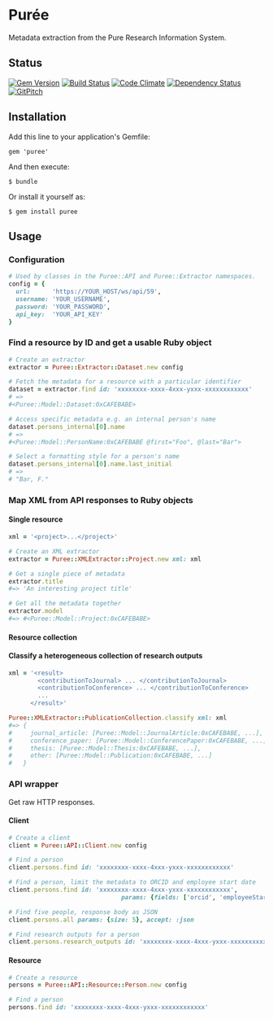 # Pur&#233;e

Metadata extraction from the Pure Research Information System.

## Status

[![Gem Version](https://badge.fury.io/rb/puree.svg)](https://badge.fury.io/rb/puree)
[![Build Status](https://semaphoreci.com/api/v1/aalbinclark/puree/branches/master/badge.svg)](https://semaphoreci.com/aalbinclark/puree)
[![Code Climate](https://codeclimate.com/github/lulibrary/puree/badges/gpa.svg)](https://codeclimate.com/github/lulibrary/puree)
[![Dependency Status](https://www.versioneye.com/user/projects/5899d253a86053003f389e1f/badge.svg?style=flat-square)](https://www.versioneye.com/user/projects/5899d253a86053003f389e1f)
[![GitPitch](https://gitpitch.com/assets/badge.svg)](https://gitpitch.com/lulibrary/puree)

## Installation

Add this line to your application's Gemfile:

    gem 'puree'

And then execute:

    $ bundle

Or install it yourself as:

    $ gem install puree


## Usage

### Configuration
```ruby
# Used by classes in the Puree::API and Puree::Extractor namespaces.
config = {
  url:      'https://YOUR_HOST/ws/api/59',
  username: 'YOUR_USERNAME',
  password: 'YOUR_PASSWORD',
  api_key:  'YOUR_API_KEY'
}
```

### Find a resource by ID and get a usable Ruby object

```ruby
# Create an extractor
extractor = Puree::Extractor::Dataset.new config
```

```ruby
# Fetch the metadata for a resource with a particular identifier
dataset = extractor.find id: 'xxxxxxxx-xxxx-4xxx-yxxx-xxxxxxxxxxxx'
# =>
#<Puree::Model::Dataset:0xCAFEBABE>
```

```ruby
# Access specific metadata e.g. an internal person's name
dataset.persons_internal[0].name
# =>
#<Puree::Model::PersonName:0xCAFEBABE @first="Foo", @last="Bar">
```

```ruby
# Select a formatting style for a person's name
dataset.persons_internal[0].name.last_initial
# =>
# "Bar, F."
```

### Map XML from API responses to Ruby objects

#### Single resource
```ruby
xml = '<project>...</project>'
```

```ruby
# Create an XML extractor
extractor = Puree::XMLExtractor::Project.new xml: xml
```

```ruby
# Get a single piece of metadata
extractor.title
#=> 'An interesting project title'
```

```ruby
# Get all the metadata together
extractor.model
#=> #<Puree::Model::Project:0xCAFEBABE>
```

#### Resource collection


#### Classify a heterogeneous collection of research outputs
```ruby
xml = '<result>
        <contributionToJournal> ... </contributionToJournal>
        <contributionToConference> ... </contributionToConference>
        ...
      </result>'
```

```ruby
Puree::XMLExtractor::PublicationCollection.classify xml: xml
#=> {
#     journal_article: [Puree::Model::JournalArticle:0xCAFEBABE, ...],
#     conference_paper: [Puree::Model::ConferencePaper:0xCAFEBABE, ...],
#     thesis: [Puree::Model::Thesis:0xCAFEBABE, ...],
#     other: [Puree::Model::Publication:0xCAFEBABE, ...]
#   }
```

### API wrapper

Get raw HTTP responses.

#### Client
```ruby
# Create a client
client = Puree::API::Client.new config
```

```ruby
# Find a person
client.persons.find id: 'xxxxxxxx-xxxx-4xxx-yxxx-xxxxxxxxxxxx'
```

```ruby
# Find a person, limit the metadata to ORCID and employee start date
client.persons.find id: 'xxxxxxxx-xxxx-4xxx-yxxx-xxxxxxxxxxxx',
                               params: {fields: ['orcid', 'employeeStartDate']}
```

```ruby
# Find five people, response body as JSON
client.persons.all params: {size: 5}, accept: :json
```

```ruby
# Find research outputs for a person
client.persons.research_outputs id: 'xxxxxxxx-xxxx-4xxx-yxxx-xxxxxxxxxxxx'
```

#### Resource

```ruby
# Create a resource
persons = Puree::API::Resource::Person.new config
```

```ruby
# Find a person
persons.find id: 'xxxxxxxx-xxxx-4xxx-yxxx-xxxxxxxxxxxx'
```
